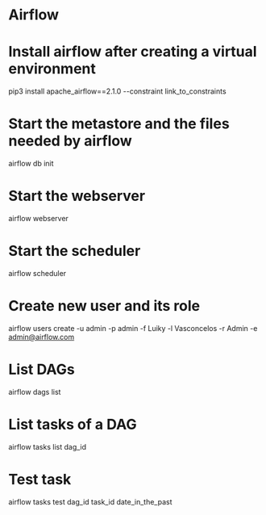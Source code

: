 # Airflow

# Install airflow after creating a virtual environment
pip3 install apache_airflow==2.1.0 --constraint link_to_constraints

# Start the metastore and the files needed by airflow
airflow db init

# Start the webserver
airflow webserver

# Start the scheduler
airflow scheduler

# Create new user and its role
airflow users create -u admin -p admin -f Luiky -l Vasconcelos -r Admin -e admin@airflow.com

# List DAGs
airflow dags list

# List tasks of a DAG
airflow tasks list dag_id

# Test task
airflow tasks test dag_id task_id date_in_the_past
